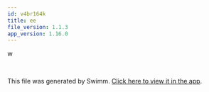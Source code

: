 ```yaml
---
id: v4br164k
title: ee
file_version: 1.1.3
app_version: 1.16.0
---
```


w

<br/>

This file was generated by Swimm. [Click here to view it in the app](https://swimm-web-app.web.app/repos/Z2l0aHViJTNBJTNBZWNvbW0lM0ElM0Ftb3NoaWtzd2ltbQ==/docs/v4br164k).

